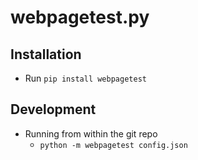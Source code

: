 # webpagetest.py

## Installation

- Run  `pip install webpagetest`

## Development

- Running from within the git repo
    - `python -m webpagetest config.json`
